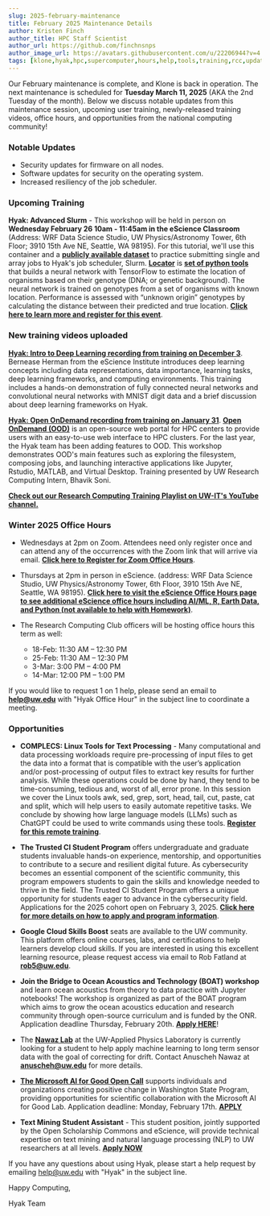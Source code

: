 ```yaml
---
slug: 2025-february-maintenance
title: February 2025 Maintenance Details
author: Kristen Finch
author_title: HPC Staff Scientist
author_url: https://github.com/finchnsnps
author_image_url: https://avatars.githubusercontent.com/u/22206944?v=4
tags: [klone,hyak,hpc,supercomputer,hours,help,tools,training,rcc,updates,opportunities]
---
```


Our February maintenance is complete, and Klone is back in operation. The next maintenance is scheduled for **Tuesday March 11, 2025** (AKA the 2nd Tuesday of the month). Below we discuss notable updates from this maintenance session, upcoming user training, newly-released training videos, office hours, and opportunities from the national computing community! 

### Notable Updates
* Security updates for firmware on all nodes. 
* Software updates for security on the operating system. 
* Increased resiliency of the job scheduler. 

### Upcoming Training

**Hyak: Advanced Slurm** - This workshop will be held in person on **Wednesday February 26 10am - 11:45am in the eScience Classroom** (Address: WRF Data Science Studio, UW Physics/Astronomy Tower, 6th Floor; 3910 15th Ave NE, Seattle, WA 98195). For this tutorial, we'll use this container and a  [**publicly available dataset**](https://doi.org/10.1111/1755-0998.12056) to practice submitting single and array jobs to Hyak's job scheduler, Slurm. [**Locator**](https://elifesciences.org/articles/54507) is [**set of python tools**](https://github.com/kr-colab/locator.git) that builds a neural network with TensorFlow to estimate the location of organisms based on their genotype (DNA; or genetic background). The neural network is trained on genotypes from a set of organisms with known location. Performance is assessed with “unknown origin” genotypes by calculating the distance between their predicted and true location.  [**Click here to learn more and register for this event**](https://form.jotform.com/finchkn/hyak-advanced-slurm). 

### New training videos uploaded 

[**Hyak: Intro to Deep Learning recording from training on December 3**](https://youtu.be/YhsV6dGi5RU). Bernease Herman from the eScience Institute introduces deep learning concepts including data representations, data importance, learning tasks, deep learning frameworks, and computing environments. This training includes a hands-on demonstration of fully connected neural networks and convolutional neural networks with MNIST digit data and a brief discussion about deep learning frameworks on Hyak.  

[**Hyak: Open OnDemand recording from training on January 31**](https://youtu.be/U_LlktlDyI4). [**Open OnDemand (OOD)**](https://hyak.uw.edu/docs/ood/start) is an open-source web portal for HPC centers to provide users with an easy-to-use web interface to HPC clusters. For the last year, the Hyak team has been adding features to OOD. This workshop demonstrates OOD's main features such as exploring the filesystem, composing jobs, and launching interactive applications like Jupyter, Rstudio, MATLAB, and Virtual Desktop. Training presented by UW Research Computing Intern, Bhavik Soni. 

[**Check out our Research Computing Training Playlist on UW-IT's YouTube channel.**](https://youtube.com/playlist?list=PL-uLiqrTav1omqc7omKsLzRg2ng3nKCtj&si=ACwxjc0PV67AQfxm)

### Winter 2025 Office Hours

* Wednesdays at 2pm on Zoom. Attendees need only register once and can attend any of the occurrences with the Zoom link that will arrive via email. [**Click here to Register for Zoom Office Hours**](https://washington.zoom.us/meeting/register/tJMpce6vrz8sEtR5miKvhsQiXANt6lBORFTu).
* Thursdays at 2pm in person in eScience. (address: WRF Data Science Studio, UW Physics/Astronomy Tower, 6th Floor, 3910 15th Ave NE, Seattle, WA 98195). [**Click here to visit the eScience Office Hours page to see additional eScience office hours including AI/ML, R, Earth Data, and Python (not available to help with Homework)**](https://escience.washington.edu/using-data-science/office-hours#office-hour-schedule). 
* The Research Computing Club officers will be hosting office hours this term as well:  

    * 18-Feb: 11:30 AM – 12:30 PM 
    * 25-Feb: 11:30 AM – 12:30 PM 
    * 3-Mar: 3:00 PM – 4:00 PM 
    * 14-Mar: 12:00 PM – 1:00 PM 
 
If you would like to request 1 on 1 help, please send an email to **help@uw.edu** with "Hyak Office Hour" in the subject line to coordinate a meeting.

### Opportunities

* **COMPLECS: Linux Tools for Text Processing** - Many computational and data processing workloads require pre-processing of input files to get the data into a format that is compatible with the user’s application and/or post-processing of output files to extract key results for further analysis. While these operations could be done by hand, they tend to be time-consuming, tedious and, worst of all, error prone. In this session we cover the Linux tools awk, sed, grep, sort, head, tail, cut, paste, cat and split, which will help users to easily automate repetitive tasks. We conclude by showing how large language models (LLMs) such as ChatGPT could be used to write commands using these tools. [**Register for this remote training**](https://support.access-ci.org/events/7719?utm_source=constantcontact&utm_medium=email&utm_campaign=Digest-012925). 

* **The Trusted CI Student Program** offers undergraduate and graduate students invaluable hands-on experience, mentorship, and opportunities to contribute to a secure and resilient digital future. As cybersecurity becomes an essential component of the scientific community, this program empowers students to gain the skills and knowledge needed to thrive in the field. The Trusted CI Student Program offers a unique opportunity for students eager to advance in the cybersecurity field. Applications for the 2025 cohort open on February 3, 2025. [**Click here for more details on how to apply and program information**](https://docs.google.com/forms/d/e/1FAIpQLSdd7uiwJH4mqI13w5sc2LXlY9Zt-6l9mSiIb5AwYzsEdwjwUg/viewform?usp=header). 

* **Google Cloud Skills Boost** seats are available to the UW community. This platform offers online courses, labs, and certifications to help learners develop cloud skills. If you are interested in using this excellent learning resource, please request access via email to Rob Fatland at **rob5@uw.edu**. 

* **Join the Bridge to Ocean Acoustics and Technology (BOAT) workshop** and learn ocean acoustics from theory to data practice with Jupyter notebooks! The workshop is organized as part of the BOAT program which aims to grow the ocean acoustics education and research community through open-source curriculum and is funded by the ONR. Application deadline Thursday, February 20th. [**Apply HERE**](https://boat-ocean-acoustics.github.io/)! 

* The [**Nawaz Lab**](https://www.nawazinnovation.com/) at the UW-Applied Physics Laboratory is currently looking for a student to help apply machine learning to long term sensor data with the goal of correcting for drift. Contact Anuscheh Nawaz at **anuscheh@uw.edu** for more details. 

* [**The Microsoft AI for Good Open Call**](https://www.microsoft.com/en-us/research/academic-program/ai-for-good-lab-open-call/) supports individuals and organizations creating positive change in Washington State Program, providing opportunities for scientific collaboration with the Microsoft AI for Good Lab. Application deadline: Monday, February 17th. [**APPLY**](https://webportalapp.com/sp/login/msr_2025_ai_for_good_lab_open_call)

* **Text Mining Student Assistant** - This student position, jointly supported by the Open Scholarship Commons and eScience, will provide technical expertise on text mining and natural language processing (NLP) to UW researchers at all levels. [**Apply NOW**](https://lib.uw.edu/about/employment/students/text-mining/)  

If you have any questions about using Hyak, please start a help request by emailing help@uw.edu with "Hyak" in the subject line. 

Happy Computing, 

Hyak Team
